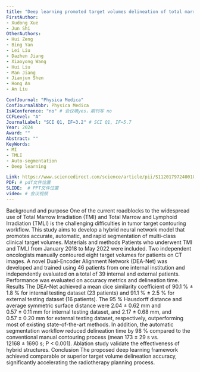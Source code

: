 ```yaml
---
title: "Deep learning promoted target volumes delineation of total marrow and total lymphoid irradiation for accelerated radiotherapy: A multi-institutional study"
FirstAuthor:
- Xudong Xue
- Jun Shi
OtherAuthors:
- Hui Zeng
- Bing Yan
- Lei Liu
- Dazhen Jiang
- Xiaoyong Wang
- Hui Liu
- Man Jiang
- Jianjun Shen
- Hong An
- An Liu

ConfJournal: "Physica Medica"
ConfJournalAbbr: Physica Medica
IsAConference: "no" # 会议填yes，期刊写 no
CCFLevel: "A" 
JournalLabel: "SCI Q1, IF=3.2" # SCI Q1, IF=5.7
Year: 2024
Award: ""
Abstract: ""
KeyWords: 
- MI
- TMLI
- Auto-segmentation
- Deep learning

Link: https://www.sciencedirect.com/science/article/pii/S1120179724001881 # 官网链接 
PDF: # pdf文件位置
SLIDE:  # PPT文件位置
video: # 会议视频
---
```


Background and purpose
One of the current roadblocks to the widespread use of Total Marrow Irradiation (TMI) and Total Marrow and Lymphoid Irradiation (TMLI) is the challenging difficulties in tumor target contouring workflow. This study aims to develop a hybrid neural network model that promotes accurate, automatic, and rapid segmentation of multi-class clinical target volumes.
Materials and methods
Patients who underwent TMI and TMLI from January 2018 to May 2022 were included. Two independent oncologists manually contoured eight target volumes for patients on CT images. A novel Dual-Encoder Alignment Network (DEA-Net) was developed and trained using 46 patients from one internal institution and independently evaluated on a total of 39 internal and external patients. Performance was evaluated on accuracy metrics and delineation time.
Results
The DEA-Net achieved a mean dice similarity coefficient of 90.1 % ± 1.8 % for internal testing dataset (23 patients) and 91.1 % ± 2.5 % for external testing dataset (16 patients). The 95 % Hausdorff distance and average symmetric surface distance were 2.04 ± 0.62 mm and 0.57 ± 0.11 mm for internal testing dataset, and 2.17 ± 0.68 mm, and 0.57 ± 0.20 mm for external testing dataset, respectively, outperforming most of existing state-of-the-art methods. In addition, the automatic segmentation workflow reduced delineation time by 98 % compared to the conventional manual contouring process (mean 173 ± 29 s vs. 12168 ± 1690 s; P < 0.001). Ablation study validate the effectiveness of hybrid structures.
Conclusion
The proposed deep learning framework achieved comparable or superior target volume delineation accuracy, significantly accelerating the radiotherapy planning process.

